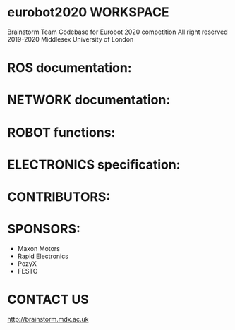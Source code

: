 # eurobot2020 WORKSPACE

Brainstorm Team Codebase for Eurobot 2020 competition
All right reserved 2019-2020
Middlesex University of London



# ROS documentation:



# NETWORK documentation:



# ROBOT functions:



# ELECTRONICS specification:



# CONTRIBUTORS:



# SPONSORS:
- Maxon Motors
- Rapid Electronics
- PozyX
- FESTO



# CONTACT US
http://brainstorm.mdx.ac.uk
